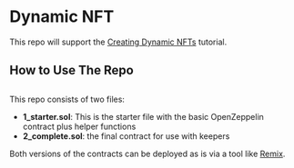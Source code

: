 # Dynamic NFT #
This repo will support the [Creating Dynamic NFTs](https://www.youtube.com/watch?v=E7Rm1LUKhj4) tutorial.  

## How to Use The Repo 
##     
This repo consists of two files:
- **1_starter.sol**: This is the starter file with the basic OpenZeppelin contract plus helper functions
- **2_complete.sol**: the final contract for use with keepers

Both versions of the contracts can be deployed as is via a tool like [Remix](https://remix.ethereum.org/).
 
